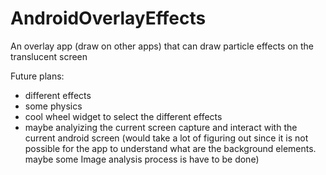 # AndroidOverlayEffects
An overlay app (draw on other apps) that can draw particle effects on the translucent screen


Future plans:
- different effects
- some physics
- cool wheel widget to select the different effects
- maybe analyizing the current screen capture and interact with the current android screen (would take a lot of figuring out since it is not possible for the app to understand what are the background elements. maybe some Image analysis process is have to be done)
